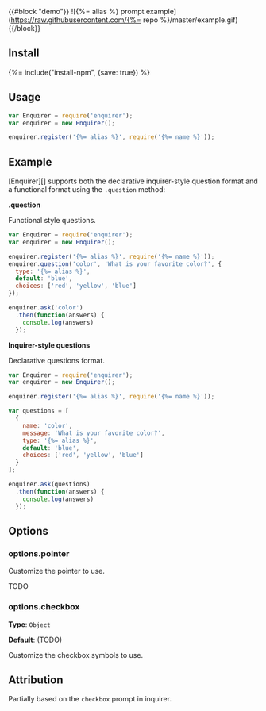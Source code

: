 {{#block "demo"}}
![{%= alias %} prompt example](https://raw.githubusercontent.com/{%= repo %}/master/example.gif)
{{/block}}

## Install
{%= include("install-npm", {save: true}) %}

## Usage

```js
var Enquirer = require('enquirer');
var enquirer = new Enquirer();

enquirer.register('{%= alias %}', require('{%= name %}'));
```

## Example

[Enquirer][] supports both the declarative inquirer-style question format and a functional format using the `.question` method:

**.question**

Functional style questions.

```js
var Enquirer = require('enquirer');
var enquirer = new Enquirer();

enquirer.register('{%= alias %}', require('{%= name %}'));
enquirer.question('color', 'What is your favorite color?', {
  type: '{%= alias %}',
  default: 'blue',
  choices: ['red', 'yellow', 'blue']
});

enquirer.ask('color')
  .then(function(answers) {
    console.log(answers)
  });
```

**Inquirer-style questions**

Declarative questions format.

```js
var Enquirer = require('enquirer');
var enquirer = new Enquirer();

enquirer.register('{%= alias %}', require('{%= name %}'));

var questions = [
  {
    name: 'color',
    message: 'What is your favorite color?',
    type: '{%= alias %}',
    default: 'blue',
    choices: ['red', 'yellow', 'blue']
  }
];

enquirer.ask(questions)
  .then(function(answers) {
    console.log(answers)
  });
```


## Options

### options.pointer

Customize the pointer to use.

TODO


### options.checkbox

**Type**: `Object`

**Default**: (TODO)


Customize the checkbox symbols to use.


## Attribution

Partially based on the `checkbox` prompt in inquirer.
